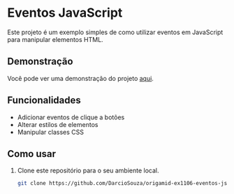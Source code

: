 # Eventos JavaScript

Este projeto é um exemplo simples de como utilizar eventos em JavaScript para manipular elementos HTML.

## Demonstração

Você pode ver uma demonstração do projeto [aqui](https://darciosouza.github.io/origamid-ex1106-eventos-js/).

## Funcionalidades

- Adicionar eventos de clique a botões
- Alterar estilos de elementos
- Manipular classes CSS

## Como usar

1. Clone este repositório para o seu ambiente local.
   ```sh
   git clone https://github.com/DarcioSouza/origamid-ex1106-eventos-js.git
